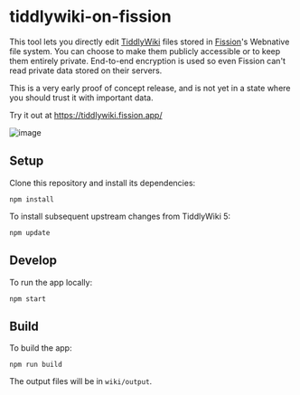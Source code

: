 # tiddlywiki-on-fission

This tool lets you directly edit [TiddlyWiki](https://tiddlywiki.com/) files stored in [Fission](https://fission.codes)'s Webnative file system. You can choose to make them publicly accessible or to keep them entirely private. End-to-end encryption is used so even Fission can't read private data stored on their servers.

This is a very early proof of concept release, and is not yet in a state where you should trust it with important data.

Try it out at https://tiddlywiki.fission.app/

![image](https://user-images.githubusercontent.com/174761/110135283-391b0200-7dc6-11eb-9394-fd5ad35cb4d7.png)

## Setup

Clone this repository and install its dependencies:

```
npm install
```

To install subsequent upstream changes from TiddlyWiki 5:

```
npm update
```


## Develop

To run the app locally:

```
npm start
```

## Build

To build the app:

```
npm run build
```

The output files will be in `wiki/output`.

